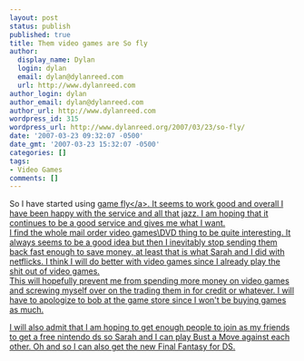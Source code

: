 ```yaml
---
layout: post
status: publish
published: true
title: Them video games are So fly
author:
  display_name: Dylan
  login: dylan
  email: dylan@dylanreed.com
  url: http://www.dylanreed.com
author_login: dylan
author_email: dylan@dylanreed.com
author_url: http://www.dylanreed.com
wordpress_id: 315
wordpress_url: http://www.dylanreed.org/2007/03/23/so-fly/
date: '2007-03-23 09:32:07 -0500'
date_gmt: '2007-03-23 15:32:07 -0500'
categories: []
tags:
- Video Games
comments: []
---
```

<p>So I have started using <a href="http:&#47;&#47;friends.gamefly.com&#47;r&#47;291e96fc2aa3102a919d">game fly<&#47;a>. It seems to work good and overall I have been happy with the service and all that jazz. I am hoping that it continues to be a good service and gives me what I want.<br />
I find the whole mail order video games\DVD thing to be quite interesting. It always seems to be a good idea but then I inevitably stop sending them back fast enough to save money, at least that is what Sarah and I did with netflicks. I think I will do better with video games since I already play the shit out of video games.<br />
This will hopefully prevent me from spending more money on video games and screwing myself over on the trading them in for credit or whatever. I will have to apologize to bob at the game store since I won't be buying games as much.</p>
<p>I will also admit that I am hoping to get enough people to join as my friends to get a free nintendo ds so Sarah and I can play Bust a Move against each other. Oh and so I can also get the new Final Fantasy for DS.</p>
